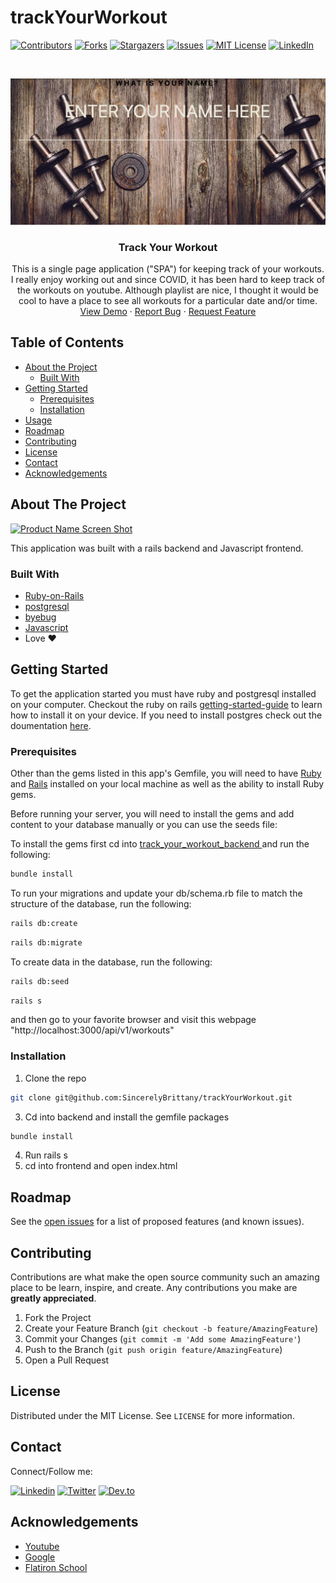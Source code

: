 # trackYourWorkout
[![Contributors][contributors-shield]][contributors-url]
[![Forks][forks-shield]][forks-url]
[![Stargazers][stars-shield]][stars-url]
[![Issues][issues-shield]][issues-url]
[![MIT License][license-shield]][license-url]
[![LinkedIn][linkedin-shield]][linkedin-url]



<!-- PROJECT LOGO -->
<br />
<p align="center">
  <a href="https://www.example.com/">
    <img src="https://github.com/SincerelyBrittany/trackYourWorkout/blob/master/track-your-workout-frontend/styles/workout_img.png" alt="Logo" >
  </a>

  <h3 align="center"> Track Your Workout</h3>

  <p align="center">
    This is a single page application ("SPA") for keeping track of your workouts. I really enjoy working out and since COVID, it has been hard to keep track of the workouts on youtube. Although playlist are nice, I thought it would be cool to have a place to see all workouts for a particular date and/or time.
    <br />
    <!-- <a href="https://www.example.com/"><strong>Explore the docs »</strong></a>
    <br />
    <br />-->
    <a href="https://www.youtube.com/watch?v=yA5mG-l8TuA&ab_channel=BuildWithBrittany">View Demo</a> 
    ·
    <a href="https://github.com/SincerelyBrittany//trackYourWorkout/issues">Report Bug</a>
    ·
    <a href="https://github.com/SincerelyBrittany//trackYourWorkout/issues">Request Feature</a> 
  </p>
</p>



<!-- TABLE OF CONTENTS -->
## Table of Contents

* [About the Project](#about-the-project)
  * [Built With](#built-with)
* [Getting Started](#getting-started)
  * [Prerequisites](#prerequisites)
  * [Installation](#installation)
* [Usage](#usage)
* [Roadmap](#roadmap)
* [Contributing](#contributing)
* [License](#license)
* [Contact](#contact)
* [Acknowledgements](#acknowledgements)



<!-- ABOUT THE PROJECT -->
## About The Project

[![Product Name Screen Shot][product-screenshot]](https://www.example.com/)

This application was built with a rails backend and Javascript frontend. 

### Built With
* [Ruby-on-Rails](https://guides.rubyonrails.org/)
* [postgresql](https://www.postgresql.org/)
* [byebug](https://rubygems.org/gems/byebug/versions/9.0.6)
* [Javascript](https://developer.mozilla.org/en-US/docs/Web/JavaScript)
*  Love ❤️


<!-- GETTING STARTED -->
## Getting Started

To get the application started you must have ruby and postgresql installed on your computer. Checkout the ruby on rails [getting-started-guide](https://guides.rubyonrails.org/v5.0/getting_started.html) to learn how to install it on your device. If you need to install postgres check out the doumentation [here](https://www.postgresql.org/about/).

### Prerequisites
Other than the gems listed in this app's Gemfile, you will need to have [Ruby](https://www.ruby-lang.org/en/downloads/) and [Rails](https://guides.rubyonrails.org/v5.0/getting_started.html) installed on your local machine as well as the ability to install Ruby gems.

Before running your server, you will need to install the gems and add content to your database manually or you can use the seeds file:

To install the gems first cd into <a href="https://github.com/SincerelyBrittany/track_your_workout_backend"> track_your_workout_backend </a> and run the following:

```sh
bundle install
```

To run your migrations and update your db/schema.rb file to match the structure of the database, run the following:

```sh
rails db:create
```

```sh
rails db:migrate
```

To create data in the database, run the following:
```sh
rails db:seed
```

```sh
rails s
```
and then go to your favorite browser and visit this webpage "http://localhost:3000/api/v1/workouts" 

### Installation

1. Clone the repo
```sh
git clone git@github.com:SincerelyBrittany/trackYourWorkout.git
```
3. Cd into backend and install the gemfile packages
```sh
bundle install
```
4. Run rails s
5. cd into frontend and open index.html


<!-- USAGE EXAMPLES -->
<!-- ## Usage

Use this space to show useful examples of how a project can be used. Additional screenshots, code examples and demos work well in this space. You may also link to more resources.

_For more examples, please refer to the [Documentation](https://example.com)_

 -->

<!-- ROADMAP -->
## Roadmap

See the [open issues](https://github.com/SincerelyBrittany//trackYourWorkout/issues) for a list of proposed features (and known issues).



<!-- CONTRIBUTING -->
## Contributing

Contributions are what make the open source community such an amazing place to be learn, inspire, and create. Any contributions you make are **greatly appreciated**.

1. Fork the Project
2. Create your Feature Branch (`git checkout -b feature/AmazingFeature`)
3. Commit your Changes (`git commit -m 'Add some AmazingFeature'`)
4. Push to the Branch (`git push origin feature/AmazingFeature`)
5. Open a Pull Request

<!-- LICENSE -->
## License

Distributed under the MIT License. See `LICENSE` for more information.

## Contact
Connect/Follow me:

[![Linkedin][linkedin-shield]][linkedin-url]
[![Twitter][twitter-shield]][twitter-url]
[![Dev.to][dev-to-shield]][dev-to-url]


<!-- ACKNOWLEDGEMENTS -->
## Acknowledgements
* [Youtube](https://youtube.com)
* [Google](https://google.com)
* [Flatiron School](https://flatironschool.com/)


<!-- MARKDOWN LINKS & IMAGES -->
<!-- https://www.markdownguide.org/basic-syntax/#reference-style-links -->
[contributors-shield]: https://img.shields.io/github/contributors/SincerelyBrittany//trackYourWorkout.svg?style=flat-square
[contributors-url]: https://github.com/SincerelyBrittany/trackYourWorkout/graphs/contributors
[forks-shield]: https://img.shields.io/github/forks/SincerelyBrittany//trackYourWorkout.svg?style=flat-square
[forks-url]: https://github.com/SincerelyBrittany//trackYourWorkout/network/members
[stars-shield]: https://img.shields.io/github/stars/SincerelyBrittany//trackYourWorkout.svg?style=flat-square
[stars-url]: https://github.com/SincerelyBrittany/trackYourWorkout/stargazers
[issues-shield]: https://img.shields.io/github/issues/SincerelyBrittany//trackYourWorkout.svg?style=flat-square
[issues-url]: https://github.com/SincerelyBrittany/trackYourWorkout/issues
[license-shield]: https://img.shields.io/github/license/SincerelyBrittany/trackYourWorkout.svg?style=flat-square
[license-url]: https://github.com/SincerelyBrittany/trackYourWorkout/blob/master/LICENSE
[linkedin-shield]: https://img.shields.io/badge/-LinkedIn-black.svg?style=flat-square&logo=linkedin&colorB=555
[linkedin-url]: https://www.linkedin.com/in/sincerelybrittany/
[twitter-shield]:https://img.shields.io/twitter/url?style=social&url=https%3A%2F%2Ftwitter.com%2FSincerelyBrittt
[twitter-url]: https://twitter.com/SincerelyBrittt
[dev-to-url]: https://dev.to/sincerelybrittany
[dev-to-shield]:https://img.shields.io/badge/-Dev.to-black.svg?style=flat-square&logo=dev.to&colorB=555
[product-screenshot]: https://github.com/SincerelyBrittany/trackYourWorkout/blob/fix-search/track-your-workout-frontend/styles/workout_gif.gif
